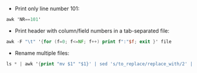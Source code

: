 * Print only line number 101:
```awk
awk 'NR==101'
```
* Print header with column/field numbers in a tab-separated file:
```awk
awk -F "\t" '{for (f=0; f<=NF; f++) print f":"$f; exit }' file
```
* Rename multiple files:
```awk
ls * | awk '{print "mv $1" "$1}' | sed 's/to_replace/replace_with/2' | /bin/sh
```